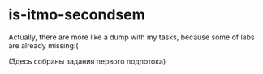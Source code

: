 # is-itmo-secondsem
Actually, there are more like a dump with my tasks, because some of labs are already missing:(

(Здесь собраны задания первого подпотока)

